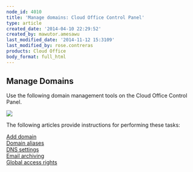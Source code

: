 ```yaml
---
node_id: 4010
title: 'Manage domains: Cloud Office Control Panel'
type: article
created_date: '2014-04-10 22:29:52'
created_by: mawutor.amesawu
last_modified_date: '2014-11-12 15:3109'
last_modified_by: rose.contreras
products: Cloud Office
body_format: full_html
---
```


**Manage Domains**
------------------

Use the following domain management tools on the Cloud Office Control
Panel.

**![](/knowledge_center/sites/default/files/field/image/SnapCrab_NoName_2014-4-10_16-20-50_No-00.png)**

The following articles provide instructions for performing these tasks:

[Add domain](add-domain-email-apps-control-panel)\
 [Domain aliases](manage-domain-aliases-email-apps-control-panel)\
 [DNS settings](dns-settings-email-apps-control-panel)\
 [Email archiving](enable-email-archiving-email-apps-control-panel)\
 [Global access rights](global-access-rights-email-apps-control-panel)

